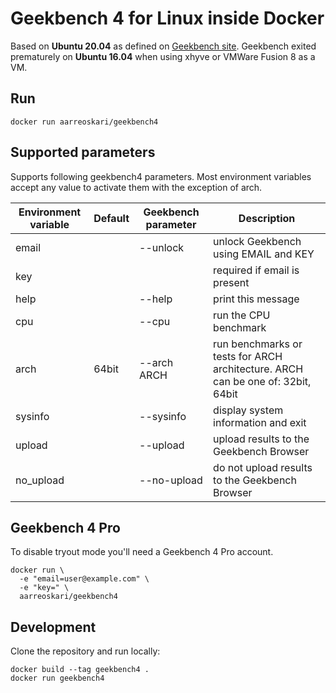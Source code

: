 # Geekbench 4 for Linux inside Docker

Based on **Ubuntu 20.04** as defined on [Geekbench site](https://www.geekbench.com/download/linux/). Geekbench exited prematurely on **Ubuntu 16.04** when using xhyve or VMWare Fusion 8 as a VM.

## Run

```
docker run aarreoskari/geekbench4
```

## Supported parameters

Supports following geekbench4 parameters. Most environment variables accept any value to activate them with the exception of arch.

| Environment variable | Default | Geekbench parameter | Description |
| -------------------- | ------- | ------------------- | --------------------- |
| email |  | --unlock | unlock Geekbench using EMAIL and KEY |
| key |  |  | required if email is present |
| help |  | --help | print this message |
| cpu |  | --cpu | run the CPU benchmark |
| arch | 64bit | --arch ARCH | run benchmarks or tests for ARCH architecture. ARCH can be one of: 32bit, 64bit |
| sysinfo |  | --sysinfo | display system information and exit |
| upload |  | --upload | upload results to the Geekbench Browser |
| no_upload |  | --no-upload | do not upload results to the Geekbench Browser |

## Geekbench 4 Pro

To disable tryout mode you'll need a Geekbench 4 Pro account.

```
docker run \
  -e "email=user@example.com" \
  -e "key=" \
  aarreoskari/geekbench4
```

## Development

Clone the repository and run locally:

```
docker build --tag geekbench4 .
docker run geekbench4
```
